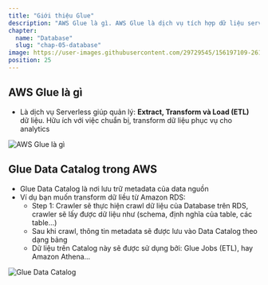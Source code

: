 ```yaml
---
title: "Giới thiệu Glue"
description: "AWS Glue là gì. AWS Glue là dịch vụ tích hợp dữ liệu server-less, giúp người dùng dễ dàng tìm kiếm, chuẩn bị và tổng hợp dữ liệu cho hoạt động phân tích, máy học và phát triển ứng dụng."
chapter:
  name: "Database"
  slug: "chap-05-database"
image: https://user-images.githubusercontent.com/29729545/156197109-261efa39-6875-49b0-8817-937244765d9d.png
position: 25
---
```


## AWS Glue là gì

- Là dịch vụ Serverless giúp quản lý: **Extract, Transform và Load (ETL)** dữ liệu. Hữu ích với việc chuẩn bị, transform dữ liệu phục vụ cho analytics

![AWS Glue là gì](https://user-images.githubusercontent.com/29729545/156197109-261efa39-6875-49b0-8817-937244765d9d.png)

## Glue Data Catalog trong AWS

- Glue Data Catalog là nơi lưu trữ metadata của data nguồn
- Ví dụ bạn muốn transform dữ liều từ Amazon RDS:
  - Step 1: Crawler sẽ thực hiện crawl dữ liệu của Database trên RDS, crawler sẽ lấy được dữ liệu như (schema, định nghĩa của table, các table...)
  - Sau khi crawl, thông tin metadata sẽ được lưu vào Data Catalog theo dạng bảng
  - Dữ liệu trên Catalog này sẽ được sử dụng bởi: Glue Jobs (ETL), hay Amazon Athena...

![Glue Data Catalog](https://user-images.githubusercontent.com/29729545/156202343-764934a2-ed83-470a-ac2e-1e8822e34cb8.png)
